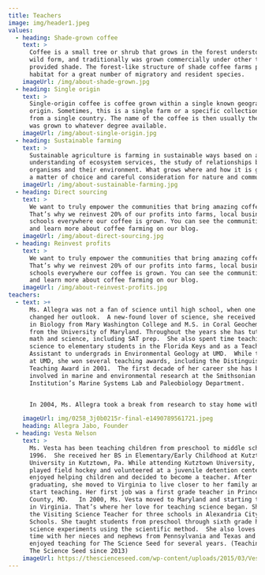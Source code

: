 ```yaml
---
title: Teachers
image: img/header1.jpeg
values:
  - heading: Shade-grown coffee
    text: >
      Coffee is a small tree or shrub that grows in the forest understory in its
      wild form, and traditionally was grown commercially under other trees that
      provided shade. The forest-like structure of shade coffee farms provides
      habitat for a great number of migratory and resident species.
    imageUrl: /img/about-shade-grown.jpg
  - heading: Single origin
    text: >
      Single-origin coffee is coffee grown within a single known geographic
      origin. Sometimes, this is a single farm or a specific collection of beans
      from a single country. The name of the coffee is then usually the place it
      was grown to whatever degree available.
    imageUrl: /img/about-single-origin.jpg
  - heading: Sustainable farming
    text: >
      Sustainable agriculture is farming in sustainable ways based on an
      understanding of ecosystem services, the study of relationships between
      organisms and their environment. What grows where and how it is grown are
      a matter of choice and careful consideration for nature and communities.
    imageUrl: /img/about-sustainable-farming.jpg
  - heading: Direct sourcing
    text: >
      We want to truly empower the communities that bring amazing coffee to you.
      That’s why we reinvest 20% of our profits into farms, local businesses and
      schools everywhere our coffee is grown. You can see the communities grow
      and learn more about coffee farming on our blog.
    imageUrl: /img/about-direct-sourcing.jpg
  - heading: Reinvest profits
    text: >
      We want to truly empower the communities that bring amazing coffee to you.
      That’s why we reinvest 20% of our profits into farms, local businesses and
      schools everywhere our coffee is grown. You can see the communities grow
      and learn more about coffee farming on our blog.
    imageUrl: /img/about-reinvest-profits.jpg
teachers:
  - text: >+
      Ms. Allegra was not a fan of science until high school, when one teacher
      changed her outlook.  A new-found lover of science, she received her B.S.
      in Biology from Mary Washington College and M.S. in Coral Geochemistry
      from the University of Maryland. Throughout the years she has tutored in
      math and science, including SAT prep.  She also spent time teaching marine
      science to elementary students in the Florida Keys and as a Teaching
      Assistant to undergrads in Environmental Geology at UMD.  While teaching
      at UMD, she won several teaching awards, including the Distinguished
      Teaching Award in 2001.  The first decade of her career she has been
      involved in marine and environmental research at the Smithsonian
      Institution’s Marine Systems Lab and Paleobiology Department.


      In 2004, Ms. Allegra took a break from research to stay home with her daughter, who was followed by a baby sister in 2005.  When her eldest daughter entered preschool in 2007, she wanted her to have a positive first experience to start her love of science early.  Ms. Allegra started teaching science to her daughter’s preschool class and the birth of The Science Seed™ concept began.

    imageUrl: img/0258_3j0b0215r-final-e1490789561721.jpeg
    heading: Allegra Jabo, Founder
  - heading: Vesta Nelson
    text: >
      Ms. Vesta has been teaching children from preschool to middle school since
      1996.  She received her BS in Elementary/Early Childhood at Kutztown
      University in Kutztown, Pa. While attending Kutztown University, she
      played field hockey and volunteered at a juvenile detention center. She
      enjoyed helping children and decided to become a teacher. After
      graduating, she moved to Virginia to live closer to her family and to
      start teaching. Her first job was a first grade teacher in Prince George’s
      County, MD.   In 2000, Ms. Vesta moved to Maryland and starting teaching
      in Virginia. That’s where her love for teaching science began. She became
      the Visiting Science Teacher for three schools in Alexandria City Public
      Schools. She taught students from preschool through sixth grade hands-on
      science experiments using the scientific method.  She also loves to spend
      time with her nieces and nephews from Pennsylvania and Texas and has
      enjoyed teaching for The Science Seed for several years. (Teaching with
      The Science Seed since 2013)
    imageUrl: https://thescienceseed.com/wp-content/uploads/2015/03/Vesta2.jpg
---
```

